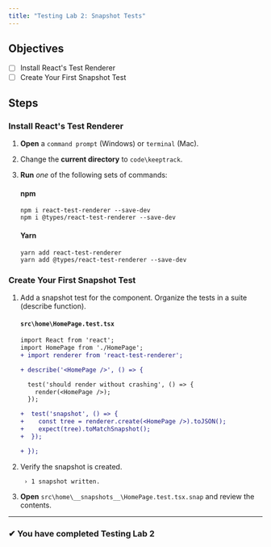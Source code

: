 ```yaml
---
title: "Testing Lab 2: Snapshot Tests"
---
```


## Objectives

- [ ] Install React's Test Renderer
- [ ] Create Your First Snapshot Test

## Steps

### Install React's Test Renderer

1. **Open** a `command prompt` (Windows) or `terminal` (Mac).
1. Change the **current directory** to `code\keeptrack`.
1. **Run** _one_ of the following sets of commands:

   #### npm

   ```shell
   npm i react-test-renderer --save-dev
   npm i @types/react-test-renderer --save-dev
   ```

   #### Yarn

   ```shell
   yarn add react-test-renderer
   yarn add @types/react-test-renderer --save-dev
   ```

### Create Your First Snapshot Test

1. Add a snapshot test for the component. Organize the tests in a suite (describe function).

   #### `src\home\HomePage.test.tsx`

   ```diff
   import React from 'react';
   import HomePage from './HomePage';
   + import renderer from 'react-test-renderer';

   + describe('<HomePage />', () => {

     test('should render without crashing', () => {
       render(<HomePage />);
     });

   +  test('snapshot', () => {
   +    const tree = renderer.create(<HomePage />).toJSON();
   +    expect(tree).toMatchSnapshot();
   +  });

   + });
   ```

1. Verify the snapshot is created.

   ```shell
    › 1 snapshot written.
   ```

1. **Open** `src\home\__snapshots__\HomePage.test.tsx.snap` and review the contents.

---

### &#10004; You have completed Testing Lab 2
